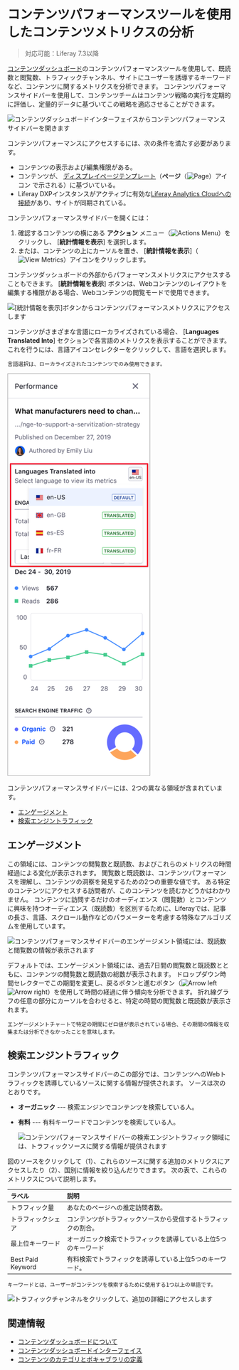 # コンテンツパフォーマンスツールを使用したコンテンツメトリクスの分析

> 対応可能：Liferay 7.3以降

[コンテンツダッシュボード](./about-the-content-dashboard.md)のコンテンツパフォーマンスツールを使用して、既読数と閲覧数、トラフィックチャンネル、サイトにユーザーを誘導するキーワードなど、コンテンツに関するメトリクスを分析できます。 コンテンツパフォーマンスサイドバーを使用して、コンテンツチームはコンテンツ戦略の実行を定期的に評価し、定量的データに基づいてこの戦略を適応させることができます。

![コンテンツダッシュボードインターフェイスからコンテンツパフォーマンスサイドバーを開きます](../content-performance-panel/analyze-content-metrics-using-content-performance-panel/images/01.png)

コンテンツパフォーマンスにアクセスするには、次の条件を満たす必要があります。

  - コンテンツの表示および編集権限がある。
  - コンテンツが、 [ディスプレイページテンプレート](../../site-building/displaying-content/using-display-page-templates/displaying-content-with-display-page-templates.md)（**ページ**（![Page](../../images/icon-page.png)）アイコン で示される）に基づいている。
  - Liferay DXPインスタンスがアクティブに有効な[Liferay Analytics Cloudへの接続](https://learn.liferay.com/analytics-cloud/latest/en/getting-started/connecting-data-sources/connecting-liferay-dxp-to-analytics-cloud.html)があり、サイトが同期されている。

コンテンツパフォーマンスサイドバーを開くには：

1.  確認するコンテンツの横にある **アクション** メニュー（![Actions Menu](../../images/icon-actions.png)）をクリックし、 [**統計情報を表示**] を選択します。
2.  または、コンテンツの上にカーソルを置き、 [**統計情報を表示**]（![View Metrics](../../images/icon-analytics.png)）アイコンをクリックします。

コンテンツダッシュボードの外部からパフォーマンスメトリクスにアクセスすることもできます。 [**統計情報を表示**] ボタンは、Webコンテンツのレイアウトを編集する権限がある場合、Webコンテンツの閲覧モードで使用できます。

![ [統計情報を表示]ボタンからコンテンツパフォーマンスメトリクスにアクセスします](../content-performance-panel/analyze-content-metrics-using-content-performance-panel/images/08.png)

コンテンツがさまざまな言語にローカライズされている場合、 [**Languages Translated Into**] セクションで各言語のメトリクスを表示することができます。 これを行うには、言語アイコンセレクターをクリックして、言語を選択します。

```{note}
言語選択は、ローカライズされたコンテンツでのみ使用できます。
```

![言語を選択します ](../content-performance-panel/analyze-content-metrics-using-content-performance-panel/images/03.png)

コンテンツパフォーマンスサイドバーには、2つの異なる領域が含まれています。

  - [エンゲージメント](#engagement)
  - [検索エンジントラフィック](#search-engine-traffic)

## エンゲージメント

この領域には、コンテンツの閲覧数と既読数、およびこれらのメトリクスの時間経過による変化が表示されます。 閲覧数と既読数は、コンテンツパフォーマンスを理解し、コンテンツの洞察を発見するための2つの重要な値です。 ある特定のコンテンツにアクセスする訪問者が、このコンテンツを読むかどうかはわかりません。 コンテンツに訪問するだけのオーディエンス（閲覧数）とコンテンツに興味を持つオーディエンス（既読数）を区別するために、Liferayでは、記事の長さ、言語、スクロール動作などのパラメーターを考慮する特殊なアルゴリズムを使用しています。

![コンテンツパフォーマンスサイドバーのエンゲージメント領域には、既読数と閲覧数の情報が表示されます](../content-performance-panel/analyze-content-metrics-using-content-performance-panel/images/06.png)

デフォルトでは、エンゲージメント領域には、過去7日間の閲覧数と既読数とともに、コンテンツの閲覧数と既読数の総数が表示されます。 ドロップダウン時間セレクターでこの期間を変更し、戻るボタンと進むボタン（![Arrow left](../../images/icon-angle-left.png) ![Arrow right](../../images/icon-angle-right.png)）を使用して時間の経過に伴う傾向を分析できます。 折れ線グラフの任意の部分にカーソルを合わせると、特定の時間の閲覧数と既読数が表示されます。

```{note}
エンゲージメントチャートで特定の期間にゼロ値が表示されている場合、その期間の情報を収集または分析できなかったことを意味します。
```

## 検索エンジントラフィック

コンテンツパフォーマンスサイドバーのこの部分では、コンテンツへのWebトラフィックを誘導しているソースに関する情報が提供されます。 ソースは次のとおりです。

  - **オーガニック** --- 検索エンジンでコンテンツを検索している人。

  - **有料** --- 有料キーワードでコンテンツを検索している人。

    ![コンテンツパフォーマンスサイドバーの検索エンジントラフィック領域には、トラフィックソースに関する情報が提供されます](../content-performance-panel/analyze-content-metrics-using-content-performance-panel/images/07.png)

図のソースをクリックして（1）、これらのソースに関する追加のメトリクスにアクセスしたり（2）、国別に情報を絞り込んだりできます。 次の表で、これらのメトリクスについて説明します。

| ラベル               | 説明                               |
| :--- | :--- |
| トラフィック量           | あなたのページへの推定訪問者数。                 |
| トラフィックシェア         | コンテンツがトラフィックソースから受信するトラフィックの割合。  |
| 最上位キーワード          | オーガニック検索でトラフィックを誘導している上位5つのキーワード |
| Best Paid Keyword | 有料検索でトラフィックを誘導している上位5つのキーワード。    |

```{note}
キーワードとは、ユーザーがコンテンツを検索するために使用する1つ以上の単語です。
```

![トラフィックチャンネルをクリックして、追加の詳細にアクセスします](../content-performance-panel/analyze-content-metrics-using-content-performance-panel/images/02.png)

## 関連情報

  - [コンテンツダッシュボードについて](./about-the-content-dashboard.md)
  - [コンテンツダッシュボードインターフェイス](./content-dashboard-interface.md)
  - [コンテンツのカテゴリとボキャブラリの定義](../tags-and-categories/defining-categories-and-vocabularies-for-content.md)
